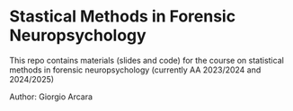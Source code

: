 # Stastical Methods in Forensic Neuropsychology
This repo contains materials (slides and code) for the course on statistical methods in forensic neuropsychology (currently AA 2023/2024 and 2024/2025)



Author: Giorgio Arcara